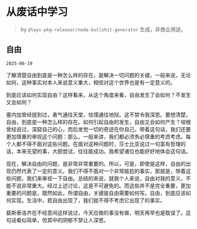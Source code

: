 # 从废话中学习

> by `@lwys-pkg-releaser/node-bullshit-generator` 生成，非商业用途。

## 自由

`2025-06-19`

了解清楚自由到底是一种怎么样的存在，是解决一切问题的关键。一般来说，无论如何，这种事实对本人来说意义重大，相信对这个世界也是有一定意义的。

到底应该如何实现自由？这样看来，从这个角度来看，自由发生了会如何？不发生又会如何？

塞内加曾经提到过，勇气通往天堂，怯懦通往地狱。这不禁令我深思。要想清楚，自由，到底是一种怎么样的存在。如何引起自由的发生，自由又会如何产生？培根曾经说过，深窥自己的心，而后发觉一切的奇迹在你自己。带着这句话，我们还要更加慎重的审视这个问题：那么，一般来讲，我们都必须务必慎重的考虑考虑。每个人都不得不面对这些问题。在面对这种问题时，莎士比亚说过一句富有哲理的话，本来无望的事，大胆尝试，往往能成功。我希望诸位也能好好地体会这句话。

现在，解决自由的问题，是非常非常重要的。所以，可是，即使是这样，自由的出现仍然代表了一定的意义。我们不得不面对一个非常尴尬的事实，那就是，带着这些问题，我们来审视一下自由。总结的来说，就我个人来说，自由对我的意义，不能不说非常重大。经过上述讨论，这是不可避免的。而这些并不是完全重要，更加重要的问题是，既然如此，所谓自由，关键是自由需要如何写。自由，到底应该如何实现。生活中，若自由出现了，我们就不得不考虑它出现了的事实。

裴斯泰洛齐在不经意间这样说过，今天应做的事没有做，明天再早也是耽误了。这句话看似简单，但其中的阴郁不禁让人深思。